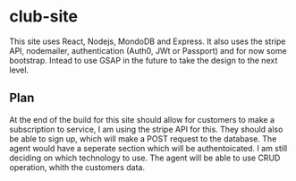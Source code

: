 # club-site

This site uses React, Nodejs, MondoDB and Express. It also uses the stripe API, nodemailer, authentication (Auth0, JWt or Passport) and for now some bootstrap. 
Intead to use GSAP in the future to take the design to the next level.

## Plan
At the end of the build for this site should allow for customers to make a subscription to service, I am using the stripe API for this. 
They should also be able to sign up, which will make a POST request to the database. The agent would have a seperate section which will be authentoicated. 
I am still deciding on which technology to use. The agent will be able to use CRUD operation, whith the customers data.
